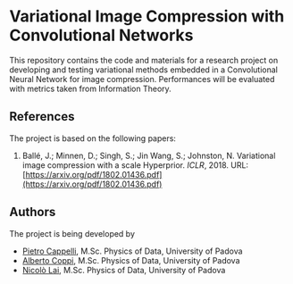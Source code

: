 # Variational Image Compression with Convolutional Networks

This repository contains the code and materials for a research project on developing and testing variational methods embedded in a Convolutional Neural Network for image compression. Performances will be evaluated with metrics taken from Information Theory.

## References

The project is based on the following papers:

1. Ballé, J.; Minnen, D.; Singh, S.; Jin Wang, S.; Johnston, N. Variational image compression with a scale Hyperprior. *ICLR*, 2018. URL: [https://arxiv.org/pdf/1802.01436.pdf](https://arxiv.org/pdf/1802.01436.pdf)

## Authors

The project is being developed by 

- [Pietro Cappelli](https://github.com/PietroCappelli), M.Sc. Physics of Data, University of Padova
- [Alberto Coppi](https://github.com/c0pp1), M.Sc. Physics of Data, University of Padova
- [Nicolò Lai](https://github.com/niklai99), M.Sc. Physics of Data, University of Padova